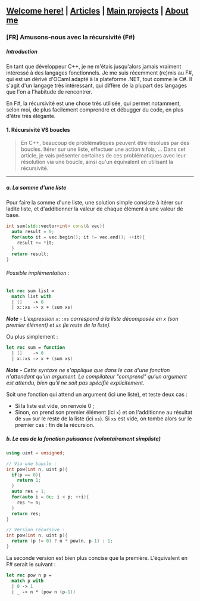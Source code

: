 ## [Welcome here!](https://vpenando.github.io) | [Articles](https://vpenando.github.io/articles.html) | [Main projects](https://vpenando.github.io/projects.html) | [About me](https://vpenando.github.io/about.html)

### [FR] Amusons-nous avec la récursivité (F#)

##### Introduction
En tant que développeur C++, je ne m'étais jusqu'alors jamais vraiment intéressé à des langages fonctionnels. Je me suis récemment (re)mis au F#, qui est un dérivé d'OCaml adapté à la plateforme .NET, tout comme le C#. Il s'agit d'un langage très intéressant, qui diffère de la plupart des langages que l'on a l'habitude de rencontrer.

En F#, la récursivité est une chose très utilisée, qui permet notamment, selon moi, de plus facilement comprendre et débugger du code, en plus d'être très élégante.


#### 1. Récursivité VS boucles
> En C++, beaucoup de problématiques peuvent être résolues par des boucles. Itérer sur une liste, effectuer une action `N` fois, ... Dans cet article, je vais présenter certaines de ces problématiques avec leur résolution via une boucle, ainsi qu'un équivalent en utilisant la récursivité.

---

##### a. La somme d'une liste
Pour faire la somme d'une liste, une solution simple consiste à itérer sur ladite liste, et d'additionner la valeur de chaque élément à une valeur de base.
```cpp
int sum(std::vector<int> const& vec){
  auto result = 0;
  for(auto it = vec.begin(); it != vec.end(); ++it){
    result += *it;
  }
  return result;
}
```

###### Possible implémentation :
```fs
let rec sum list =
  match list with
  | []    -> 0
  | x::xs -> x + (sum xs)
```
***Note*** - *L'expression `x::xs` correspond à la liste décomposée en `x` (son premier élément) et `xs` (le reste de la liste).*

Ou plus simplement :
```fs
let rec sum = function
  | []    -> 0
  | x::xs -> x + (sum xs)
```
***Note*** - *Cette syntaxe ne s'applique que dans le cas d'une fonction n'attendant qu'un argument. Le compilateur "comprend" qu'un argument est attendu, bien qu'il ne soit pas spécifié explicitement.*

Soit une fonction qui attend un argument (ici une liste), et teste deux cas :
* Si la liste est vide, on renvoie 0 ;
* Sinon, on prend son premier élément (ici `x`) et on l'additionne au résultat de `sum` sur le reste de la liste (ici `xs`). Si `xs` est vide, on tombe alors sur le premier cas : fin de la récursion.

##### b. Le cas de la fonction puissance  (volontairement simpliste)
```cpp
using uint = unsigned;

// Via une boucle :
int pow(int n, uint p){
  if(p == 0){
    return 1;
  }
  auto res = 1;
  for(auto i = 0u; i < p; ++i){
    res *= n;
  }
  return res;
}

// Version récursive :
int pow(int n, uint p){
  return (p != 0) ? n * pow(n, p-1) : 1;
}
```
La seconde version est bien plus concise que la première. L'équivalent en F# serait le suivant :
```fs
let rec pow n p =
  match p with
  | 0 -> 1
  | _ -> n * (pow n (p-1))
```


